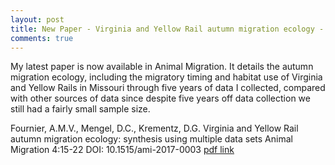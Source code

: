 ```yaml
---
layout: post
title: New Paper - Virginia and Yellow Rail autumn migration ecology - synthesis using multiple data sets
comments: true
---
```


My latest paper is now available in Animal Migration. It details the autumn migration ecology, including the migratory timing and habitat use of Virginia and Yellow Rails in Missouri through five years of data I collected, compared with other sources of data since despite five years off data collection we still had a fairly small sample size. 


Fournier, A.M.V., Mengel, D.C., Krementz, D.G. Virginia and Yellow Rail autumn migration ecology: synthesis using multiple data sets Animal Migration 4:15-22 DOI: 10.1515/ami-2017-0003 [pdf link](https://www.degruyter.com/view/j/ami.2017.4.issue-1/ami-2017-0003/ami-2017-0003.xml)
